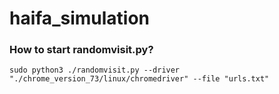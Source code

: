 # haifa_simulation

### How to start randomvisit.py?
```
sudo python3 ./randomvisit.py --driver "./chrome_version_73/linux/chromedriver" --file "urls.txt"
```
